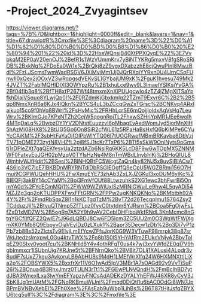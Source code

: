 # -Project_2024_Zvyagintsev


https://viewer.diagrams.net/?tags=%7B%7D&lightbox=1&highlight=0000ff&edit=_blank&layers=1&nav=1&title=67.drawio#R%3Cmxfile%3E%3Cdiagram%20name%3D%22%D0%A1%D1%82%D1%80%D0%B0%D0%BD%D0%B8%D1%86%D0%B0%20%E2%80%94%201%22%20id%3D%22HxeWQnsjB40XtPPXQyqE%22%3E7VvbkqM2EP0aV20enOJ%2BefR1s1WzVUmmKrv7yBiNTYKRg5mxvV8fgSRoSRiDB%2BxkNg%2FDoEa0Wi1x%2BrQkj8zZ9vgxDXabzzhE8cjQwuPInI8MwzBdl%2FzLJScmsTwmWadRSGV6JXiMviMm1Jj0JQrRXqiYYRxn0U4UrnCSoFUmyII0xQex2jOOxVZ3wRopgsdVEKvSL1GYbajUM9xK%2FguK1hvesu749Mk24JVZT%2FabIMQHIDIXI3OWYpzRu%2B1xhuLce9wv9L3lmaelYSlKsjYvGA%2Bf04flb3q8%2BfTH8xfP267Wf48tmxmXnXiPUUgcwIo4zTZ4jZMgXlTSaYpfkhDlajVSquo8YLwjQp0I%2F0RZdmKjGbxkmIg22TZmT9Exyr6C%2B2%2B5qp8NmxXnR6a6KJx4IQkn%2BYCS4uL3bZCcqGwZxTGrsc%2BCNKvq4ARxIaikuo15co9f0hVq8BWrl%2FsHvMic%2FRHhLcrSE6mQojjIoldxAgVsHq7LeuWrv%2BKImGJo7KPxNTZh2CejW5qognRojTL2FhxwSZHriYpMR1JEe6woIh4MTqDaLq%2BwbzDY1YV2DNtstEuuzzvI6pMbagEvAedWomJyd5jorMnXIH5hAzMi08HX8%2BtUG5Gp6On8SiR2cfWL61z5RPaHaBsHxfQ6bKIMPe6CYuYcCAiKM%2F3sbHtFaYaOjfOIPbWlYTQ06l7tUOGRwefMBmBRKaybe8DbVzjTV71pOME273zytN8VHZfL2pj8fSJ1tcKr7TxP6%2BTI5sSkW9OnlNyts9oGmstj1rDPleZXt7gaQEKfesyUa2ztzdAZb6NslRq6KK5LcD8F9w6wTOpMX5ZNNMWF0FatxyEuJGH02pMzqV0TYIsHzNe4M8nTmWBdLlnybhlKj%2BHoQIUL8WmhlvWJfHdit%2BSesi%2BlNHQBtFC5WcgtZaQn4ky82NJ5x8uvSjBIACwT4S6Io3VC7lcE7lBKBDnMRYRNTdiDbRSGlEOgffQ9eCpU5WGZBRmi156O7Hmui9CGPWUQehHHU%2FwXmuEYE73zhAb3ZxLXJZGKuI3xoDUM6yIKc%2BIEQFj3akBY14cCYaM%2Boi3FmVfOUf88LtwzuhkS2XG1ewc3bhFwrBi5OnmYA0d%2FYcECmMQj1%2FWW9WZWiUxlSzMRNiGWuiLe9hw4L5qyADi54MZJZg3gp2oKTUDPPXFwxFFtGRN%2FPPw2ugKNKQKNo%2BKMbtbh92A4Y%2Fr%2FmdRbSqxZ8i1n1kKCTgdTzM%2BvT72d26Tecqplmu1S764Zsy2TCdduzJjl%2BtyuQTNmp5ZfTLqz0fvyC0tytdmSYJRsrn%2BCoa5FgOjwFsLfZxD1xMDZW%2B5ogRg7A52Y9h9vAV2CebIDHFiboWkfRNdL3KnMcmc8nGtgYGCfIIfQFZ2QwlE7tJ96dLQBDJ8Cw6FD5lcm3ZC5UU2m0O3WqWfFWjXgmXK0YMb8Q9EbpyvOjaVEylDz0zLXuk1%2Bapr35Decw1zDb%2Bo3Di7vP1zPb7zb8Bs52zZlctsTv9ElvjLmEfYcwZFfsJqrK0G9W3VTuwF98mrpk38p87srWdJtedzslmxpwL0Gu4ktvTWX%2Fp8b1S0lSYHYAfRm2EUkcVNjyA2BbvToIpEZ90SIxv0yoot7cu%2BKNHld8Y4v4othRFgT0us4k7wj3xvYWfdZE0qI7V9hgbImmxcr1lSUbnUig7KRJne5t%2BFNrnQko%2BVBit7OLlj1XALusi4ALpdr3v8udiF7sUxZ7kgu3AvkoruLB6AbHU8s9MdH1LMEfWrXlfg24W6HXMNXttjLjXa2p%2FOBSYWX5%2BxxfrXr11V6O1wAd5IgV3MBr1A7sOAGd92y9VvTiSuP26i%2BOnua4B3RhxJmrz0TULN3rTt1%2FGEwPLNVQndH%2FmBcIhBD7ytdJBA3WnexlLxa3lwYmEFYapzjyFNCsAdADEKzDYALYhEFWJ46XR8vCyV3JSbK8Jg1mUAtM%2FGNoRKBmuWjJni%2Fmqd0DiQtl1u6bAC0OdGi8WN7JpBPmBVNByXebEI%2Fh0Xee%2FAsEab9uWbp1LihBs%2B6T87tHjtJsfqZBYXU6tcq5uIf%3C%2Fdiagram%3E%3C%2Fmxfile%3E
